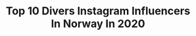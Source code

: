 ---
title: Top 10 Divers Instagram Influencers In Norway In 2020
description: >-
  Find top divers Instagram influencers in Norway in 2020. Most popular hashtags: #sunset #sleep #spring #summer.
platform: Instagram
profiles:
  - username: "gunhild_stordalen"
    fullname: >-
      Gunhild A. Stordalen
    location: "Norway"
    followers: 182687
    engagement: 346
    commentsToLikes: 0.021107
    id: ck5zmq1uzn0kg0i147yvuqe2w
    verified: true
    hashtags: "#newnormal, #foodismedicine, #bookstoread, #healthyeating"
  - username: "annelieadventures"
    fullname: >-
      Annelie Pompe
    location: "Norway"
    followers: 50101
    engagement: 219
    commentsToLikes: 0.022895
    id: ck0tth3vl2ou80i19aotrqc3n
    verified: true
    hashtags: "#olympusinspired, #trift, #createyourowntrail, #sudiomoments"
  - username: "emilivers"
    fullname: >-
      Emil Iversen
    location: "Norway"
    followers: 99911
    engagement: 1145
    commentsToLikes: 0.003859
    id: ck5btq9hdgemj0i117zxbr3gj
    verified: true
    hashtags: "#bonde, #juleferie, #wclhmr, #dsq"
  - username: "jamiiina"
    fullname: >-
      JAMINA BLIPP
    location: "Norway"
    followers: 30374
    engagement: 744
    commentsToLikes: 0.022700
    id: ck5zrwmujxe3p0i14pnwhaidl
    verified: false
    hashtags: "#smarthandel, #obs, #cosmicagang, #cosmicanorge"
  - username: "mittlillehjerte"
    fullname: >-
      Janne Iversen | Norway
    location: "Norway"
    followers: 146526
    engagement: 84
    commentsToLikes: 0.055659
    id: ck138p1gnhapa0i19j4rzi3g5
    verified: false
    hashtags: "#byondesign, #hmhome, #summer, #bedroominspo"
  - username: "afurulund"
    fullname: >-
      🇸🇯Anita 🇸🇯
    location: "Norway"
    followers: 5129
    engagement: 1383
    commentsToLikes: 0.115495
    id: ck8t2xlu8135j0j78m4npr23f
    verified: false
    hashtags: "#green, #flowerlover, #cemetary, #view"
  - username: "fotovegard"
    fullname: >-
      Vegard Eggen
    location: "Norway"
    followers: 11714
    engagement: 816
    commentsToLikes: 0.063012
    id: ck0w2lqjbp00q0i19p8fj23xq
    verified: false
    hashtags: "#traveller, #fjord, #sunrises, #goodevening"
  - username: "teloch.mayhem"
    fullname: >-
      Morten Bergeton Iversen
    location: "Norway"
    followers: 44355
    engagement: 601
    commentsToLikes: 0.043345
    id: ck5zj95unh65i0i142d852jh8
    verified: true
    hashtags: "#dunlopstrings, #covid19, #morteniversen, #rip"
  - username: "perunoiversen"
    fullname: >-
      Per-Uno Iversen 🇳🇴
    location: "Norway"
    followers: 5390
    engagement: 717
    commentsToLikes: 0.027074
    id: ckap43smo5puf0i780yumniz6
    verified: false
    hashtags: "#fjord, #footpath, #gardening, #slottsfjellet"
---